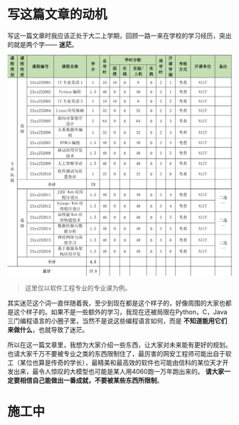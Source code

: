 # 写这篇文章的动机

写这一篇文章时我应该正处于大二上学期，回顾一路一来在学校的学习经历，突出的就是两个字—— **迷茫**。

![2023级软件工程专业课程培养方案](Image/image03.png)

> 这里仅以软件工程专业的专业课为例。

其实迷茫这个词一直伴随着我，至少到现在都是这个样子的，好像周围的大家也都是这个样子的。如果不是一些额外的学习，我现在还被局限在Python，C，Java三门编程语言的小圈子里，当然不是说这些编程语言如何，而是 **不知道能用它们来做什么**，也就导致了迷茫。

所以在这一篇文章里，我想为大家介绍一些东西，让大家对未来能有更好的规划。也请大家千万不要被专业之类的东西限制住了，最厉害的网安工程师可能出自于软工（某位也算是传奇的学长），最精美和最高效的软件也可能由信科的某位天才开发出来，最令人惊叹的大模型也可能是某人用4060跑一万年跑出来的。 **请大家一定要相信自己能做出一番成就，不要被某些东西所限制**。

# 施工中